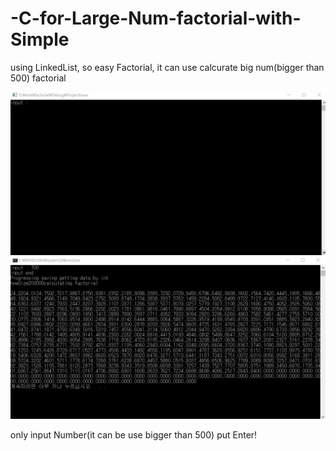 # -C-for-Large-Num-factorial-with-Simple
using LinkedList, so easy Factorial, it can use calcurate big num(bigger than 500) factorial




![alt text](https://github.com/Profrog/-C-for-Large-Num-factorial-with-Simple/blob/master/fac_image.jpg)
![alt text](https://github.com/Profrog/-C-for-Large-Num-factorial-with-Simple/blob/master/fac_image2.jpg)

only input Number(it can be use bigger than 500) put Enter!
